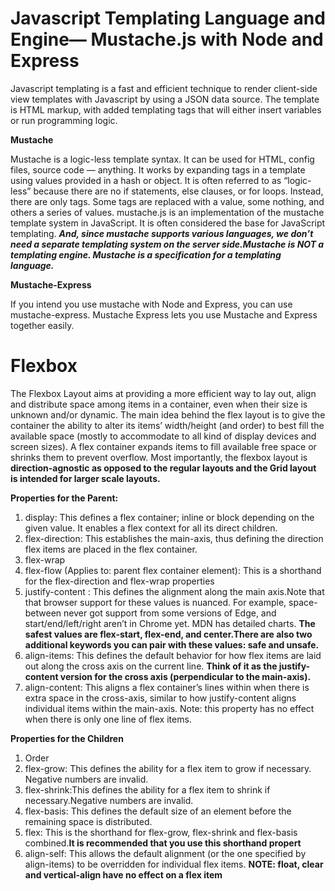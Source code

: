 # Javascript Templating Language and Engine— Mustache.js with Node and Express

Javascript templating is a fast and efficient technique to render client-side view templates with Javascript by using a JSON data source. The template is HTML markup, with added templating tags that will either insert variables or run programming logic.

**Mustache**

Mustache is a logic-less template syntax. It can be used for HTML, config files, source code — anything. It works by expanding tags in a template using values provided in a hash or object.
It is often referred to as “logic-less” because there are no if statements, else clauses, or for loops. Instead, there are only tags. Some tags are replaced with a value, some nothing, and others a series of values.
mustache.js is an implementation of the mustache template system in JavaScript. It is often considered the base for JavaScript templating. ***And, since mustache supports various languages, we don’t need a separate templating system on the server side.Mustache is NOT a templating engine. Mustache is a specification for a templating language.***

**Mustache-Express**

If you intend you use mustache with Node and Express, you can use mustache-express. Mustache Express lets you use Mustache and Express together easily.


# Flexbox

The Flexbox Layout aims at providing a more efficient way to lay out, align and distribute space among items in a container, even when their size is unknown and/or dynamic. The main idea behind the flex layout is to give the container the ability to alter its items’ width/height (and order) to best fill the available space (mostly to accommodate to all kind of display devices and screen sizes). A flex container expands items to fill available free space or shrinks them to prevent overflow. Most importantly, the flexbox layout is **direction-agnostic as opposed to the regular layouts and the Grid layout is intended for larger scale layouts.**


**Properties for the Parent:**


1. display: This defines a flex container; inline or block depending on the given value. It enables a flex context for all its direct children.
2. flex-direction: This establishes the main-axis, thus defining the direction flex items are placed in the flex container.
3. flex-wrap
4. flex-flow (Applies to: parent flex container element): This is a shorthand for the flex-direction and flex-wrap properties
5. justify-content : This defines the alignment along the main axis.Note that that browser support for these values is nuanced. For example, space-between never got support from some versions of Edge, and start/end/left/right aren’t in Chrome yet. MDN has detailed charts. **The safest values are flex-start, flex-end, and center.There are also two additional keywords you can pair with these values: safe and unsafe.**
6. align-items: This defines the default behavior for how flex items are laid out along the cross axis on the current line. **Think of it as the justify-content version for the cross axis (perpendicular to the main-axis).** 
7. align-content: This aligns a flex container’s lines within when there is extra space in the cross-axis, similar to how justify-content aligns individual items within the main-axis. Note: this property has no effect when there is only one line of flex items.


**Properties for the Children**

1. Order
2. flex-grow: This defines the ability for a flex item to grow if necessary. Negative numbers are invalid.
3. flex-shrink:This defines the ability for a flex item to shrink if necessary.Negative numbers are invalid.
4. flex-basis: This defines the default size of an element before the remaining space is distributed.
5. flex: This is the shorthand for flex-grow, flex-shrink and flex-basis combined.**It is recommended that you use this shorthand propert**
6. align-self: This allows the default alignment (or the one specified by align-items) to be overridden for individual flex items.
**NOTE: float, clear and vertical-align have no effect on a flex item**
